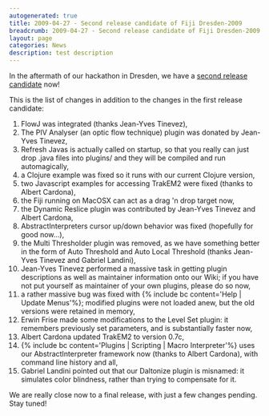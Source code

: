 ```yaml
---
autogenerated: true
title: 2009-04-27 - Second release candidate of Fiji Dresden-2009
breadcrumb: 2009-04-27 - Second release candidate of Fiji Dresden-2009
layout: page
categories: News
description: test description
---
```


In the aftermath of our hackathon in Dresden, we have a [second release candidate](Downloads) now!

This is the list of changes in addition to the changes in the first release candidate:

1.  FlowJ was integrated (thanks Jean-Yves Tinevez),
2.  The PIV Analyser (an optic flow technique) plugin was donated by Jean-Yves Tinevez,
3.  Refresh Javas is actually called on startup, so that you really can just drop .java files into plugins/ and they will be compiled and run automagically,
4.  a Clojure example was fixed so it runs with our current Clojure version,
5.  two Javascript examples for accessing TrakEM2 were fixed (thanks to Albert Cardona),
6.  the Fiji running on MacOSX can act as a drag 'n drop target now,
7.  the Dynamic Reslice plugin was contributed by Jean-Yves Tinevez and Albert Cardona,
8.  AbstractInterpreters cursor up/down behavior was fixed (hopefully for good now...),
9.  the Multi Thresholder plugin was removed, as we have something better in the form of Auto Threshold and Auto Local Threshold (thanks Jean-Yves Tinevez and Gabriel Landini),
10. Jean-Yves Tinevez performed a massive task in getting plugin descriptions as well as maintainer information onto our Wiki; if you have not put yourself as maintainer of your own plugins, please do so now,
11. a rather massive bug was fixed with {% include bc content='Help | Update Menus'%}; modified plugins were not loaded anew, but the old versions were retained in memory,
12. Erwin Frise made some modifications to the Level Set plugin: it remembers previously set parameters, and is substantially faster now,
13. Albert Cardona updated TrakEM2 to version 0.7c,
14. {% include bc content='Plugins | Scripting | Macro Interpreter'%} uses our AbstractInterpreter framework now (thanks to Albert Cardona), with command line history and all,
15. Gabriel Landini pointed out that our Daltonize plugin is misnamed: it simulates color blindness, rather than trying to compensate for it.

We are really close now to a final release, with just a few changes pending. Stay tuned!


